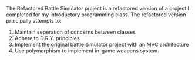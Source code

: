 The Refactored Battle Simulator project is a refactored version of a project I completed for my introductory programming class. 
The refactored version principally attempts to: 

1) Maintain seperation of concerns between classes
2) Adhere to D.R.Y. principles
3) Implement the original battle simulator project with an MVC architecture
4) Use polymorphism to implement in-game weapons system.
